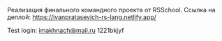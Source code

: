 Реализация финального командного проекта от RSSchool. Ссылка на деплой: https://ivanpratasevich-rs-lang.netlify.app/

Test login: 
imakhnach@mail.ru
1221bkjyf
